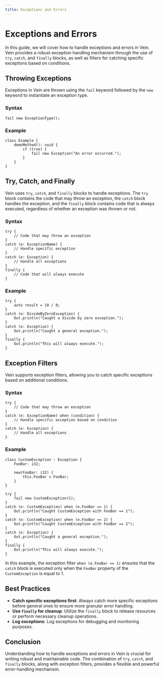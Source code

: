 ```yaml
---
title: Exceptions and Errors
---
```


# Exceptions and Errors

In this guide, we will cover how to handle exceptions and errors in Vein. Vein provides a robust exception handling mechanism through the use of `try`, `catch`, and `finally` blocks, as well as filters for catching specific exceptions based on conditions.

## Throwing Exceptions

Exceptions in Vein are thrown using the `fail` keyword followed by the `new` keyword to instantiate an exception type.

### Syntax

```vein
fail new ExceptionType();
```

### Example

```vein
class Example {
    demoMethod(): void {
        if (true) {
            fail new Exception("An error occurred.");
        }
    }
}
```

## Try, Catch, and Finally

Vein uses `try`, `catch`, and `finally` blocks to handle exceptions. The `try` block contains the code that may throw an exception, the `catch` block handles the exception, and the `finally` block contains code that is always executed, regardless of whether an exception was thrown or not.

### Syntax

```vein
try {
    // Code that may throw an exception
}
catch (e: ExceptionName) {
    // Handle specific exception
}
catch (e: Exception) {
    // Handle all exceptions
}
finally {
    // Code that will always execute
}
```

### Example

```vein
try {
    auto result = 10 / 0;
}
catch (e: DivideByZeroException) {
    Out.println("Caught a divide by zero exception.");
}
catch (e: Exception) {
    Out.println("Caught a general exception.");
}
finally {
    Out.println("This will always execute.");
}
```

## Exception Filters

Vein supports exception filters, allowing you to catch specific exceptions based on additional conditions.

### Syntax

```vein
try {
    // Code that may throw an exception
}
catch (e: ExceptionName) when (condition) {
    // Handle specific exception based on condition
}
catch (e: Exception) {
    // Handle all exceptions
}
```

### Example

```vein
class CustomException : Exception {
    FooBar: i32;

    new(FooBar: i32) {
        this.FooBar = FooBar;
    }
}

try {
    fail new CustomException(1);
}
catch (e: CustomException) when (e.FooBar == 1) {
    Out.println("Caught CustomException with FooBar == 1");
}
catch (e: CustomException) when (e.FooBar == 2) {
    Out.println("Caught CustomException with FooBar == 2");
}
catch (e: Exception) {
    Out.println("Caught a general exception.");
}
finally {
    Out.println("This will always execute.");
}
```

In this example, the exception filter `when (e.FooBar == 1)` ensures that the `catch` block is executed only when the `FooBar` property of the `CustomException` is equal to 1.

## Best Practices

- **Catch specific exceptions first**: Always catch more specific exceptions before general ones to ensure more granular error handling.
- **Use `finally` for cleanup**: Utilize the `finally` block to release resources or perform necessary cleanup operations.
- **Log exceptions**: Log exceptions for debugging and monitoring purposes.

## Conclusion

Understanding how to handle exceptions and errors in Vein is crucial for writing robust and maintainable code. The combination of `try`, `catch`, and `finally` blocks, along with exception filters, provides a flexible and powerful error-handling mechanism.